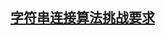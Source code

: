 ## [字符串连接算法挑战要求](https://www.w3cschool.cn/codecamp/spinal-tap-case.html#?solution=function%20spinalCase(str)%20%7B%0A%2F%2F%20%22It's%20such%20a%20fine%20line%20between%20stupid%2C%20and%20clever.%22%0A%2F%2F%20--David%20St.%20Hubbins%0Areturn%20str%3B%0A%7D%0A%0AspinalCase('This%20Is%20Spinal%20Tap')%3B%0A)